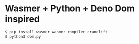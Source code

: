 # Wasmer + Python + Deno Dom inspired

```bash
$ pip install wasmer wasmer_compiler_cranelift
$ python3 dom.py
```
